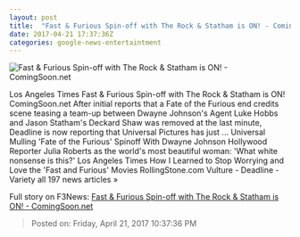 ```yaml
---
layout: post
title:  "Fast & Furious Spin-off with The Rock & Statham is ON! - ComingSoon.net"
date: 2017-04-21 17:37:36Z
categories: google-news-entertaintment
---
```


![Fast & Furious Spin-off with The Rock & Statham is ON! - ComingSoon.net](http://cdn3-www.comingsoon.net/assets/uploads/2017/04/GettyImages-468312800.jpg)

Los Angeles Times Fast & Furious Spin-off with The Rock & Statham is ON! ComingSoon.net After initial reports that a Fate of the Furious end credits scene teasing a team-up between Dwayne Johnson's Agent Luke Hobbs and Jason Statham's Deckard Shaw was removed at the last minute, Deadline is now reporting that Universal Pictures has just ... Universal Mulling 'Fate of the Furious' Spinoff With Dwayne Johnson Hollywood Reporter Julia Roberts as the world's most beautiful woman: 'What white nonsense is this?' Los Angeles Times How I Learned to Stop Worrying and Love the 'Fast and Furious' Movies RollingStone.com Vulture - Deadline - Variety all 197 news articles »


Full story on F3News: [Fast & Furious Spin-off with The Rock & Statham is ON! - ComingSoon.net](http://www.f3nws.com/n/szsNqE)

> Posted on: Friday, April 21, 2017 10:37:36 PM
